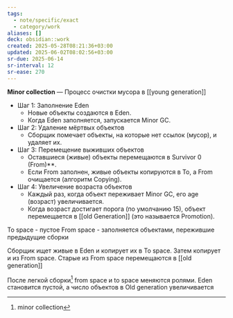 ```yaml
---
tags:
  - note/specific/exact
  - category/work
aliases: []
deck: obsidian::work
created: 2025-05-28T08:21:36+03:00
updated: 2025-06-02T08:02:56+03:00
sr-due: 2025-06-14
sr-interval: 12
sr-ease: 270
---
```


**Minor collection**
—
Процесс очистки мусора в [[young generation]]
- Шаг 1: Заполнение Eden
    - Новые объекты создаются в Eden.
    - Когда Eden заполняется, запускается Minor GC.
- Шаг 2: Удаление мёртвых объектов
    - Сборщик помечает объекты, на которые нет ссылок (мусор), и удаляет их.
- Шаг 3: Перемещение выживших объектов
    - Оставшиеся (живые) объекты перемещаются в Survivor 0 (From)**.
    - Если From заполнен, живые объекты копируются в To, а From очищается (алгоритм Copying).
- Шаг 4: Увеличение возраста объектов
    - Каждый раз, когда объект переживает Minor GC, его age (возраст) увеличивается.
    - Когда возраст достигает порога (по умолчанию 15), объект перемещается в [[old Generation]] (это называется Promotion).

To space - пустое
From space - заполняется объектами, пережившие предыдущие сборки

Сборщик ищет живые в Eden и копирует их в To space. Затем копирует и из From space. Старые из From space перемещаются в [[old generation]]

После легкой сборки[^1] from space и to space меняются ролями. Eden становится пустой, а число объектов в Old generation увеличивается

[^1]: minor collection
